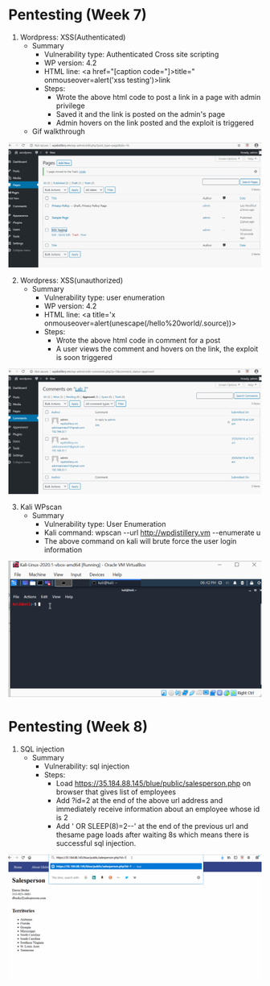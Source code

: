 # Pentesting (Week 7)
1. Wordpress: XSS(Authenticated)
   - Summary
      - Vulnerability type: Authenticated Cross site scripting
      - WP version: 4.2
      - HTML line: <a href="[caption code="]></a><a title=" onmouseover=alert('xss testing') ">title=" onmouseover=alert('xss testing')>link</a>
      - Steps: 
           - Wrote the above html code to post a link in a page with admin privilege
           - Saved it and the link is posted on the admin's page
           - Admin hovers on the link posted and the exploit is triggered
   - Gif walkthrough
         
 ![alt-text](xss.gif)
 
 2. Wordpress: XSS(unauthorized)
    - Summary
         - Vulnerability type: user enumeration
         - WP version: 4.2
         - HTML line: <a title='x onmouseover=alert(unescape(/hello%20world/.source))></a>
         - Steps: 
             - Wrote the above html code in comment for a post
             - A user views the comment and hovers on the link, the exploit is soon triggered
           
 ![alt-text](xss(unauthorized).gif)
 
 
 3. Kali WPscan
    - Summary
       - Vulnerability type: User Enumeration
       - Kali command: wpscan --url http://wpdistillery.vm --enumerate u
       - The above command on kali will brute force the user login information
       
 ![alt-text](user_enumeration.gif)
 
  # Pentesting (Week 8)
  
  1. SQL injection
       - Summary
           - Vulnerability: sql injection
           - Steps:
                - Load https://35.184.88.145/blue/public/salesperson.php on browser that gives list of employees
                - Add ?id=2 at the end of the above url address and immediately receive information about an employee whose id is 2
                - Add ' OR SLEEP(8)=2--' at the end of the previous url and thesame page loads after waiting 8s which means there is  successful sql injection.
                
![alt-text](sql_injection.gif)
